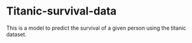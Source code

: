 # Titanic-survival-data
This is a model to predict the survival of a given person using the titanic dataset.
